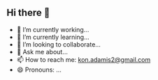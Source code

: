## Hi there 👋

- 🔭 I’m currently working...
- 🌱 I’m currently learning...
- 👯 I’m looking to collaborate...
- 💬 Ask me about...
- 📫 How to reach me: kon.adamis2@gmail.com
- 😄 Pronouns: ...
